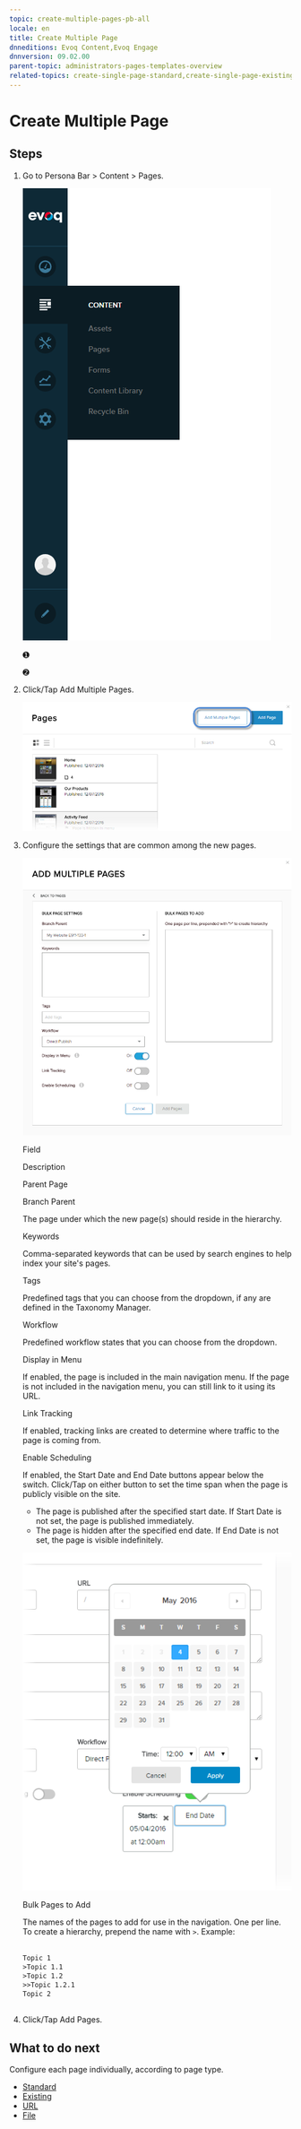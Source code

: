 ```yaml
---
topic: create-multiple-pages-pb-all
locale: en
title: Create Multiple Page
dnneditions: Evoq Content,Evoq Engage
dnnversion: 09.02.00
parent-topic: administrators-pages-templates-overview
related-topics: create-single-page-standard,create-single-page-existing,create-single-page-url,create-single-page-file,configure-page-standard,configure-page-existing,configure-page-url,configure-page-file,copy-page-pb-all,edit-page-pb-all,view-hidden-page-pb-all,delete-page-pb-all,restore-deleted-pages,purge-deleted-pages,copy-permissions-to-child-pages-pb-all
---
```


# Create Multiple Page

## Steps

1.  Go to Persona Bar \> Content \> Pages.
    
    ![Persona Bar > Content > Pages](/images/scr-pbar-host-Content-E91.png)
    
    ➊
    
    ➋
    
2.  Click/Tap Add Multiple Pages.
    
      
    
    ![Pages > Click/Tap Add Multiple Pages.](/images/scr-pb-Pages-AddMultiplePages-E90.png)
    
      
    
3.  Configure the settings that are common among the new pages.
    
      
    
    ![Content > Pages > Add Multiple Pages](/images/scr-pb-Pages-AddMultiplePages-E91.png)
    
      
    
    Field
    
    Description
    
    Parent Page
    
    Branch Parent
    
    The page under which the new page(s) should reside in the hierarchy.
    
    Keywords
    
    Comma-separated keywords that can be used by search engines to help index your site's pages.
    
    Tags
    
    Predefined tags that you can choose from the dropdown, if any are defined in the Taxonomy Manager.
    
    Workflow
    
    Predefined workflow states that you can choose from the dropdown.
    
    Display in Menu
    
    If enabled, the page is included in the main navigation menu. If the page is not included in the navigation menu, you can still link to it using its URL.
    
    Link Tracking
    
    If enabled, tracking links are created to determine where traffic to the page is coming from.
    
    Enable Scheduling
    
    If enabled, the Start Date and End Date buttons appear below the switch. Click/Tap on either button to set the time span when the page is publicly visible on the site.
    
    *   The page is published after the specified start date. If Start Date is not set, the page is published immediately.
    *   The page is hidden after the specified end date. If End Date is not set, the page is visible indefinitely.
    
      
    
    ![Add Page > Details > Calendar](/images/scr-pb-AddPage-Details-Calendar.png)
    
      
    
    Bulk Pages to Add
    
    The names of the pages to add for use in the navigation. One per line. To create a hierarchy, prepend the name with `>`. Example:
    
    ```
    
    Topic 1
    >Topic 1.1
    >Topic 1.2
    >>Topic 1.2.1
    Topic 2
                            
    ```
    
4.  Click/Tap Add Pages.

## What to do next

Configure each page individually, according to page type.

*   [Standard](configure-page-standard)
*   [Existing](configure-page-existing)
*   [URL](configure-page-url)
*   [File](configure-page-file)